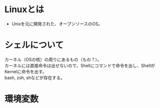 # Linuxとは
- Unixを元に開発された、オープンソースのOS。  

# シェルについて
カーネル（OSの核）の周りにあるもの（もの？）。  
カーネルには直接命令は出せないので、Shellにコマンドで命令を出し、ShellがKernelに命令を出す。  
bash, zsh, shなどが存在する。

# 環境変数
